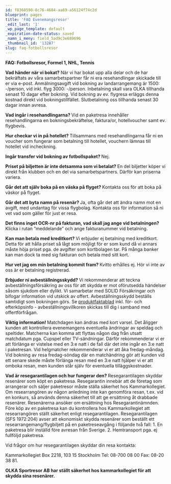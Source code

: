```yaml
---
id: f8360590-8c76-4684-aa69-a56124f74c2d
blueprint: pages
title: 'FAQ Evenemangsresor'
_edit_last: '1'
_wp_page_template: default
_expiration-date-status: saved
_namn_i_meny: field_5ad9c3e689696
_thumbnail_id: '13287'
slug: faq-fotbollsresor
---
```

<strong>FAQ: Fotbollsresor, Formel 1, NHL, Tennis</strong>

<strong>Vad händer när vi bokat?</strong>
När vi har bokat upp alla delar och de har bekräftats av våra samarbetspartner får ni era resehandlingar skickade till er via e-post. Anmälningsavgift vid bokning av landarrangemang är 1500: -/person, vid inkl. flyg 3000: -/person. Inbetalning skall vara OLKA tillhanda senast 10 dagar efter bokning. Vid bokning av ev. flygresa erläggs denna kostnad direkt vid bokningstillfället. Slutbetalning oss tillhanda senast 30 dagar innan avresa.

<strong>Vad ingår i resehandlingarna?
</strong>Vid en paketresa innehåller resehandlingarna en bokningsbekräftelse, faktura/or, hotellvoucher samt ev. flygbevis.

<strong>Hur checkar vi in på hotellet?
</strong>Tillsammans med resehandlingarna får ni en voucher som fungerar som betalning till hotellet, vouchern lämnas till hotellet vid incheckning.

<strong>Ingår transfer vid bokning av fotbollspaket?
</strong>Nej.

<strong>Priset på biljetten är inte detsamma som vi betalat?
</strong>En del biljetter köper vi direkt från klubben och en del via samarbetspartners. Därför kan priserna variera.

<strong>Går det att själv boka på en väska på flyget?
</strong>Kontakta oss för att boka på väskor på flyget.

<strong>Går det att byta namn på resenär?
</strong>Ja, ofta går det att ändra namn mot en avgift, med undantag för vissa flygbolag. Kontakta oss för information så ni vet vad som gäller för just er resa.

<strong>Det finns inget OCR-nr på fakturan, vad skall jag ange vid betalningen?
</strong>Klicka i rutan ”meddelande” och ange fakturanummer vid betalning.

<strong>Kan man betala med kreditkort?
</strong>Vi erbjuder ej betalning med kreditkort. Detta för att hålla priset så lågt som möjligt för er som kund då vi annars måste höja priset pga. de avgifter som kortbolagen tar. På många banker kan man dock ta med sig fakturan och betala med sitt kort.

<strong>Hur vet jag om min betalning kommit fram?
</strong>Kvitto erhålles ej. Hör vi inte av oss är er betalning registrerad.

<strong>Erbjuder ni avbeställningsskydd?
</strong>Vi rekommenderar att teckna avbeställningsförsäkring av oss för att skydda er mot oförutsedda händelser såsom sjukdom eller dylikt. Vi samarbetar med SOLID Försäkringar och bifogar information vid utskick av offert. Avbeställningsskydd beställs samtidigt som bokningen görs. Se <a href="https://www.solidab.se/villkor/lankar/SE/FoE_avbestallningsskydd.pdf">produktfaktablad</a> inkl. för- och efterköpsinfo - avbeställningsvillkoren skickas till dig i samband med offertförfrågan.

<strong>Viktig information!
</strong>Matchdagen kan ändras med kort varsel. Det åligger kunden att kontrollera evenemangens eventuella ändringar av speldag och speltider. Matcherna kan komma att flyttas någon dag från utsatt matchdatum pga. Cupspel eller TV-sändningar. Därför rekommenderar vi er att förlänga er vistelse med en 3:e natt i de fall där det inte ingår en 3:e natt i paketresan. Vid helgmatcher rekommenderar vi er att åka fredag-måndag.
Vid bokning av resa fredag-söndag där en matchändring gör att kunden vid ett senare skede måste förlänga resan med en 3:e natt hjälper vi er att omboka resan, men kunden står själv för eventuella tilläggskostnader.

<strong>Vad är resegarantilagen och hur fungerar den?
</strong>Resegarantilagen skyddar resenärer som köpt en paketresa. Resegarantin innebär att de företag som arrangerar och säljer paketresor måste ställa säkerhet hos Kammarkollegiet. Om researrangören av någon anledning inte kan genomföra resan, t.ex. vid en konkurs, så används denna säkerhet till att ge ersättning åt drabbade resenärer. Resenärerna ansöker om ersättning hos Resegarantinämnden. Före köp av en paketresa kan du kontrollera hos Kammarkollegiet att researrangören ställt säkerhet enligt resegarantilagen.
Resegarantilagen (SFS 1972:204) avser att ekonomiskt skydda resenärer som beställt ett researrangemang/flygbiljett på en paketreseavgång i följande två fall: 1. En paketresa blir inställd före avresan från Sverige. 2. Hemtransport pga. ej fullföljd paketresa.

Vid frågor om hur resegarantilagen skyddar din resa kontakta:

Kammarkollegiet
Box 2218, 103 15 Stockholm
Tel: 08-700 08 00
Fax: 08-20 38 81.

<strong>OLKA Sportresor AB har ställt säkerhet hos kammarkollegiet för att skydda sina resenärer.</strong>